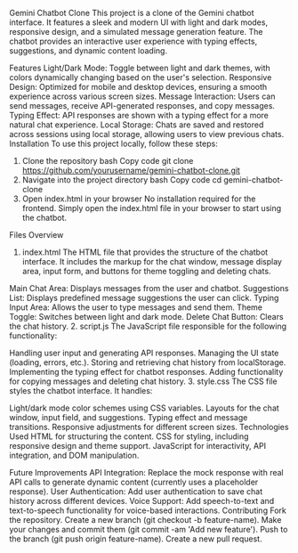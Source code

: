 Gemini Chatbot Clone
This project is a clone of the Gemini chatbot interface. It features a sleek and modern UI with light and dark modes, responsive design, and a simulated message generation feature. The chatbot provides an interactive user experience with typing effects, suggestions, and dynamic content loading.

Features
Light/Dark Mode: Toggle between light and dark themes, with colors dynamically changing based on the user's selection.
Responsive Design: Optimized for mobile and desktop devices, ensuring a smooth experience across various screen sizes.
Message Interaction: Users can send messages, receive API-generated responses, and copy messages.
Typing Effect: API responses are shown with a typing effect for a more natural chat experience.
Local Storage: Chats are saved and restored across sessions using local storage, allowing users to view previous chats.
Installation
To use this project locally, follow these steps:

1. Clone the repository
bash
Copy code
git clone https://github.com/yourusername/gemini-chatbot-clone.git
2. Navigate into the project directory
bash
Copy code
cd gemini-chatbot-clone
3. Open index.html in your browser
No installation required for the frontend. Simply open the index.html file in your browser to start using the chatbot.

Files Overview
1. index.html
The HTML file that provides the structure of the chatbot interface. It includes the markup for the chat window, message display area, input form, and buttons for theme toggling and deleting chats.

Main Chat Area: Displays messages from the user and chatbot.
Suggestions List: Displays predefined message suggestions the user can click.
Typing Input Area: Allows the user to type messages and send them.
Theme Toggle: Switches between light and dark mode.
Delete Chat Button: Clears the chat history.
2. script.js
The JavaScript file responsible for the following functionality:

Handling user input and generating API responses.
Managing the UI state (loading, errors, etc.).
Storing and retrieving chat history from localStorage.
Implementing the typing effect for chatbot responses.
Adding functionality for copying messages and deleting chat history.
3. style.css
The CSS file styles the chatbot interface. It handles:

Light/dark mode color schemes using CSS variables.
Layouts for the chat window, input field, and suggestions.
Typing effect and message transitions.
Responsive adjustments for different screen sizes.
Technologies Used
HTML for structuring the content.
CSS for styling, including responsive design and theme support.
JavaScript for interactivity, API integration, and DOM manipulation.

Future Improvements
API Integration: Replace the mock response with real API calls to generate dynamic content (currently uses a placeholder response).
User Authentication: Add user authentication to save chat history across different devices.
Voice Support: Add speech-to-text and text-to-speech functionality for voice-based interactions.
Contributing
Fork the repository.
Create a new branch (git checkout -b feature-name).
Make your changes and commit them (git commit -am 'Add new feature').
Push to the branch (git push origin feature-name).
Create a new pull request.
